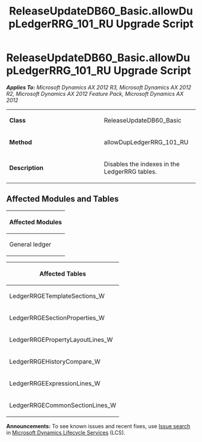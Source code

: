 ﻿---
title: ReleaseUpdateDB60_Basic.allowDupLedgerRRG_101_RU Upgrade Script
TOCTitle: ReleaseUpdateDB60_Basic.allowDupLedgerRRG_101_RU Upgrade Script
ms:assetid: a36b03c4-6cb1-100d-195e-325004431038
ms:mtpsurl: https://msdn.microsoft.com/en-us/library/JJ736791(v=AX.60)
ms:contentKeyID: 49710222
ms.date: 05/18/2015
mtps_version: v=AX.60
---

# ReleaseUpdateDB60\_Basic.allowDupLedgerRRG\_101\_RU Upgrade Script 


_**Applies To:** Microsoft Dynamics AX 2012 R3, Microsoft Dynamics AX 2012 R2, Microsoft Dynamics AX 2012 Feature Pack, Microsoft Dynamics AX 2012_

<table>
<colgroup>
<col style="width: 50%" />
<col style="width: 50%" />
</colgroup>
<tbody>
<tr class="odd">
<td><p><strong>Class</strong></p></td>
<td><p>ReleaseUpdateDB60_Basic</p></td>
</tr>
<tr class="even">
<td><p><strong>Method</strong></p></td>
<td><p>allowDupLedgerRRG_101_RU</p></td>
</tr>
<tr class="odd">
<td><p><strong>Description</strong></p></td>
<td><p>Disables the indexes in the LedgerRRG tables.</p></td>
</tr>
</tbody>
</table>


## Affected Modules and Tables

<table>
<colgroup>
<col style="width: 100%" />
</colgroup>
<thead>
<tr class="header">
<th><p>Affected Modules</p></th>
</tr>
</thead>
<tbody>
<tr class="odd">
<td><p>General ledger</p></td>
</tr>
</tbody>
</table>


<table>
<colgroup>
<col style="width: 100%" />
</colgroup>
<thead>
<tr class="header">
<th><p>Affected Tables</p></th>
</tr>
</thead>
<tbody>
<tr class="odd">
<td><p>LedgerRRGETemplateSections_W</p></td>
</tr>
<tr class="even">
<td><p>LedgerRRGESectionProperties_W</p></td>
</tr>
<tr class="odd">
<td><p>LedgerRRGEPropertyLayoutLines_W</p></td>
</tr>
<tr class="even">
<td><p>LedgerRRGEHistoryCompare_W</p></td>
</tr>
<tr class="odd">
<td><p>LedgerRRGEExpressionLines_W</p></td>
</tr>
<tr class="even">
<td><p>LedgerRRGECommonSectionLines_W</p></td>
</tr>
</tbody>
</table>

  
**Announcements:** To see known issues and recent fixes, use [Issue search](http://go.microsoft.com/fwlink/?linkid=389258) in [Microsoft Dynamics Lifecycle Services](http://go.microsoft.com/fwlink/?linkid=306505) (LCS).

